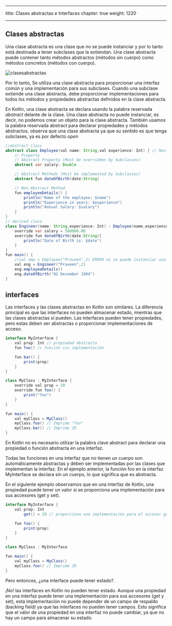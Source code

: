 
---
title: Clases abstractas e Interfaces
chapter: true
weight: 1220

---

## Clases abstractas
Una clase abstracta es una clase que no se puede instanciar y por lo tanto está destinada a tener subclases que la extiendan. Una clase abstracta puede contener tanto métodos abstractos (métodos sin cuerpo) como métodos concretos (métodos con cuerpo).

![clasesabstractas](../images/clasesabstractas.jpg)

Por lo tanto, Se utiliza una clase abstracta para proporcionar una interfaz común y una implementación para sus subclases. Cuando una subclase extiende una clase abstracta, debe proporcionar implementaciones para todos los métodos y propiedades abstractas definidos en la clase abstracta.

En Kotlin, una clase abstracta se declara usando la palabra reservada *abstract* delante de la clase. Una clase abstracta no puede instanciar, es decir,  no podemos crear un objeto para la clase abstracta. También usamos la palabra reservada abstract para declarar propiedades y métodos abstractos. observa que una clase abstracta ya que su sentido es que tenga subclases, ya es por defecto *open*

```java
//abstract class
abstract class Employee(val name: String,val experience: Int) { // Non-Abstract
    // Property
    // Abstract Property (Must be overridden by Subclasses)
    abstract var salary: Double

    // Abstract Methods (Must be implemented by Subclasses)
    abstract fun dateOfBirth(date:String)

    // Non-Abstract Method
    fun employeeDetails() {
        println("Name of the employee: $name")
        println("Experience in years: $experience")
        println("Annual Salary: $salary")
    }
}
// derived class
class Engineer(name: String,experience: Int) : Employee(name,experience) {
    override var salary = 500000.00
    override fun dateOfBirth(date:String){
        println("Date of Birth is: $date")
    }
}
fun main() {
    //val emp = Employee("Praveen",2) ERROR no se puede instanciar una clase abstracta
    val eng = Engineer("Praveen",2)
    eng.employeeDetails()
    eng.dateOfBirth("02 December 1994")
}
```

## interfaces
Las interfaces y las clases abstractas en Kotlin son similares. La diferencia principal es que las interfaces no pueden almacenar estado, mientras que las clases abstractas sí pueden. Las interfaces pueden tener propiedades, pero estas deben ser abstractas o proporcionar implementaciones de acceso.
```java
interface MyInterface {
    val prop: Int // propiedad abstracta
    fun foo() // función sin implementación

    fun bar() {
        print(prop)
    }
}

class MyClass : MyInterface {
    override val prop = 29
    override fun foo() {
        print("foo")
    }
}

fun main() {
    val myClass = MyClass()
    myClass.foo() // Imprime "foo"
    myClass.bar() // Imprime 29
}
```
En Kotlin no es necesario utilizar la palabra clave abstract para declarar una propiedad o función abstracta en una interfaz. 

Todas las funciones en una interfaz que no tienen un cuerpo son automáticamente abstractas y deben ser implementadas por las clases que implementan la interfaz. En el ejemplo anterior, la función foo en la interfaz MyInterface se declara sin un cuerpo, lo que significa que es abstracta.

En el siguiente ejemplo observamos que  en una interfaz de Kotlin, una propiedad puede tener un valor si se proporciona una implementación para sus accesores (get y set). 
```Java
interface MyInterface {
    val prop: Int
        get() = 29 // proporciona una implementación para el accesor get

    fun foo() {
        print(prop)
    }
}

class MyClass : MyInterface

fun main() {
    val myClass = MyClass()
    myClass.foo() // Imprime 29
}
```
Pero entonces, ¿una interface puede tener estado?.

¡No! las interfaces en Kotlin no pueden tener estado. Aunque una propiedad en una interfaz puede tener una implementación para sus accesores (get y set), esta implementación no puede depender de un campo de respaldo (backing field) ya que las interfaces no pueden tener campos. Esto significa que el valor de una propiedad en una interfaz no puede cambiar, ya que no hay un campo para almacenar su estado.